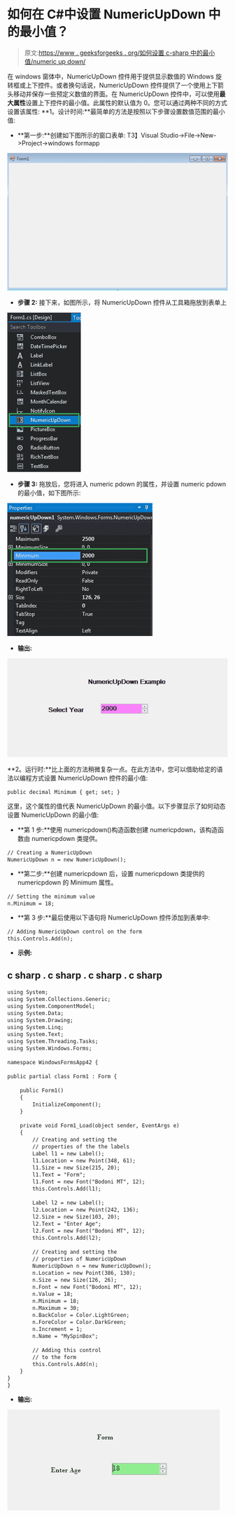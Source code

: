 # 如何在 C#中设置 NumericUpDown 中的最小值？

> 原文:[https://www . geeksforgeeks . org/如何设置 c-sharp 中的最小值/numeric up down/](https://www.geeksforgeeks.org/how-to-set-minimum-value-in-numericupdown-in-c-sharp/)

在 windows 窗体中，NumericUpDown 控件用于提供显示数值的 Windows 旋转框或上下控件。或者换句话说，NumericUpDown 控件提供了一个使用上下箭头移动并保存一些预定义数值的界面。在 NumericUpDown 控件中，可以使用**最大属性**设置上下控件的最小值。此属性的默认值为 0。您可以通过两种不同的方式设置该属性:
**1。设计时间:**最简单的方法是按照以下步骤设置数值范围的最小值:

*   **第一步:**创建如下图所示的窗口表单:
    T3】Visual Studio->File->New->Project->windows formapp

![](img/de9202f1f4646167e60ea580d67273d9.png)

*   **步骤 2:** 接下来，如图所示，将 NumericUpDown 控件从工具箱拖放到表单上

![](img/7e6793c7707d6f751dd57d4d9f670dfe.png)

*   **步骤 3:** 拖放后，您将进入 numeric pdown 的属性，并设置 numeric pdown 的最小值，如下图所示:

![](img/43a45fde03605d02d9d568ec02162e64.png)

*   **输出:**

![](img/5b906b098eadf850992d59c76d8ac722.png)

**2。运行时:**比上面的方法稍微复杂一点。在此方法中，您可以借助给定的语法以编程方式设置 NumericUpDown 控件的最小值:

```
public decimal Minimum { get; set; }
```

这里，这个属性的值代表 NumericUpDown 的最小值。以下步骤显示了如何动态设置 NumericUpDown 的最小值:

*   **第 1 步:**使用 numericpdown()构造函数创建 numericpdown，该构造函数由 numericpdown 类提供。

```
// Creating a NumericUpDown
NumericUpDown n = new NumericUpDown();
```

*   **第二步:**创建 numericpdown 后，设置 numericpdown 类提供的 numericpdown 的 Minimum 属性。

```
// Setting the minimum value
n.Minimum = 18;
```

*   **第 3 步:**最后使用以下语句将 NumericUpDown 控件添加到表单中:

```
// Adding NumericUpDown control on the form
this.Controls.Add(n);
```

*   **示例:**

## c sharp . c sharp . c sharp . c sharp

```
using System;
using System.Collections.Generic;
using System.ComponentModel;
using System.Data;
using System.Drawing;
using System.Linq;
using System.Text;
using System.Threading.Tasks;
using System.Windows.Forms;

namespace WindowsFormsApp42 {

public partial class Form1 : Form {

    public Form1()
    {
        InitializeComponent();
    }

    private void Form1_Load(object sender, EventArgs e)
    {
        // Creating and setting the
        // properties of the the labels
        Label l1 = new Label();
        l1.Location = new Point(348, 61);
        l1.Size = new Size(215, 20);
        l1.Text = "Form";
        l1.Font = new Font("Bodoni MT", 12);
        this.Controls.Add(l1);

        Label l2 = new Label();
        l2.Location = new Point(242, 136);
        l2.Size = new Size(103, 20);
        l2.Text = "Enter Age";
        l2.Font = new Font("Bodoni MT", 12);
        this.Controls.Add(l2);

        // Creating and setting the
        // properties of NumericUpDown
        NumericUpDown n = new NumericUpDown();
        n.Location = new Point(386, 130);
        n.Size = new Size(126, 26);
        n.Font = new Font("Bodoni MT", 12);
        n.Value = 18;
        n.Minimum = 18;
        n.Maximum = 30;
        n.BackColor = Color.LightGreen;
        n.ForeColor = Color.DarkGreen;
        n.Increment = 1;
        n.Name = "MySpinBox";

        // Adding this control
        // to the form
        this.Controls.Add(n);
    }
}
}
```

*   **输出:**

![](img/08409d5c405f1f8c14492a1162a08225.png)